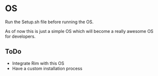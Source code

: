 # OS

Run the Setup.sh file before running the OS.

As of now this is just a simple OS which will become a really awesome OS for developers.

## ToDo 

* Integrate Rim with this OS 
* Have a custom installation process

